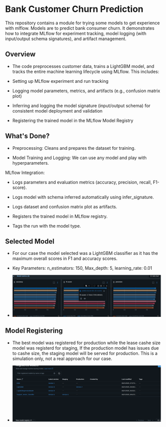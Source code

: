 # Bank Customer Churn Prediction

This repository contains a module for trying some models to get experience with mlflow. Models are to predict bank consumer churn. It demonstrates how to integrate MLflow for experiment tracking, model logging (with input/output schema signatures), and artifact management.

## Overview

- The code preprocesses customer data, trains a LightGBM model, and tracks the entire machine learning lifecycle using MLflow. This includes:

- Setting up MLflow experiment and run tracking

- Logging model parameters, metrics, and artifacts (e.g., confusion matrix plot)

- Inferring and logging the model signature (input/output schema) for consistent model deployment and validation

- Registering the trained model in the MLflow Model Registry

## What's Done?

- Preprocessing: Cleans and prepares the dataset for training.

- Model Training and Logging: We can use any model and play with hyperparameters.

MLflow Integration:

- Logs parameters and evaluation metrics (accuracy, precision, recall, F1-score).

- Logs model with schema inferred automatically using infer_signature.

- Logs dataset and confusion matrix plot as artifacts.

- Registers the trained model in MLflow registry.

- Tags the run with the model type.

## Selected Model

- For our case the model selected was a LightGBM classifier as it has the maximum overall scores in F1 and accuracy scores.
- Key Parameters: n_estimators: 150, Max_depth: 5, learning_rate: 0.01 

- ![Best Model:](misc/Scores.png)

## Model Registering

- The best model was registered for production while the lease cashe size model was registerd for staging, If the production model has issues due to cashe size, the staging model will be served for production. This is a simulation only, not a real approach for our case.

- ![alt text](<Screenshot from 2025-05-21 09-44-07.png>)